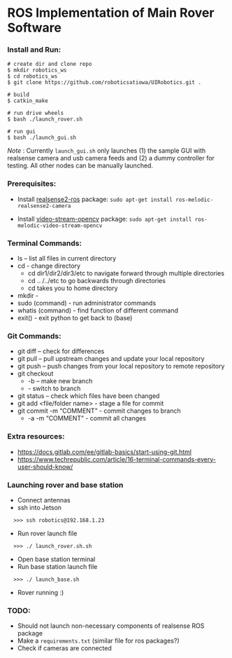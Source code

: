 # ROS Implementation of Main Rover Software

### Install and Run:

```
# create dir and clone repo
$ mkdir robotics_ws
$ cd robotics_ws
$ git clone https://github.com/roboticsatiowa/UIRobotics.git .

# build
$ catkin_make

# run drive wheels
$ bash ./launch_rover.sh

# run gui
$ bash ./launch_gui.sh
```

_Note_ : Currently `launch_gui.sh` only launches (1) the sample GUI with realsense camera and usb camera feeds and (2) a dummy controller for testing. All other nodes can be manually launched.

### Prerequisites:
- Install [realsense2-ros](https://github.com/IntelRealSense/realsense-ros) package: `sudo apt-get install ros-melodic-realsense2-camera`

- Install [video-stream-opencv](https://github.com/ros-drivers/video_stream_opencv) package: `sudo apt-get install ros-melodic-video-stream-opencv`


### Terminal Commands:
- ls – list all files in current directory 
- cd - change directory 
  - cd dir1/dir2/dir3/etc to navigate forward through multiple directories 
  - cd .. /../etc to go backwards through directories 
  - cd takes you to home directory 
- mkdir -  
- sudo (command) - run administrator commands 
- whatis (command) - find function of different command 
- exit() - exit python to get back to (base) 

### Git Commands:
- git diff – check for differences 
- git pull – pull upstream changes and update your local repository 
- git push – push changes from your local repository to remote repository 
- git checkout  
  - -b  <name of branch> – make new branch 
  - <name of branch> - switch to <name> branch 
- git status – check which files have been changed 
- git add <file/folder name> - stage a file for commit 
- git commit -m “COMMENT” - commit changes to branch 
  - -a -m “COMMENT” - commit all changes 
  
### Extra resources: 
- https://docs.gitlab.com/ee/gitlab-basics/start-using-git.html  
- https://www.techrepublic.com/article/16-terminal-commands-every-user-should-know/  

### Launching rover and base station 
- Connect antennas 
- ssh into Jetson 
```
  >>> ssh robotics@192.168.1.23
```
- Run rover launch file 
```
  >>> ./ launch_rover.sh.sh 
```
- Open base station terminal 
- Run base station launch file 
```
  >>> ./ launch_base.sh 
```
- Rover running :) 


### TODO:
- Should not launch non-necessary components of realsense ROS package
- Make a `requirements.txt` (similar file for ros packages?)
- Check if cameras are connected
